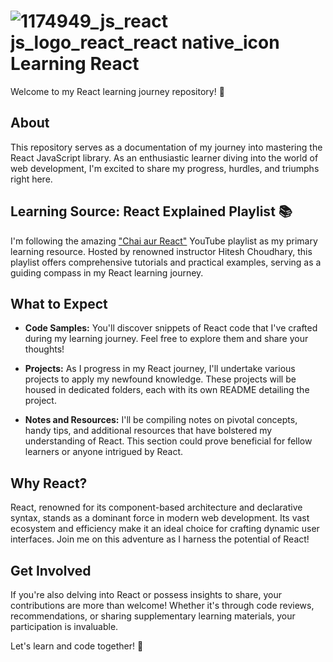 # ![1174949_js_react js_logo_react_react native_icon](https://github.com/shivlloyd/Learning_React/assets/41133545/a27d1494-0ff4-4103-b883-0a6665cb70b6) Learning React 


Welcome to my React learning journey repository! 👋

## About

This repository serves as a documentation of my journey into mastering the React JavaScript library. As an enthusiastic learner diving into the world of web development, I'm excited to share my progress, hurdles, and triumphs right here.

## Learning Source: React Explained Playlist 📚

I'm following the amazing ["Chai aur React"](https://www.youtube.com/playlist?list=PLu71SKxNbfoDqgPchmvIsL4hTnJIrtige) YouTube playlist as my primary learning resource. Hosted by renowned instructor Hitesh Choudhary, this playlist offers comprehensive tutorials and practical examples, serving as a guiding compass in my React learning journey.

## What to Expect

- **Code Samples:** You'll discover snippets of React code that I've crafted during my learning journey. Feel free to explore them and share your thoughts!

- **Projects:** As I progress in my React journey, I'll undertake various projects to apply my newfound knowledge. These projects will be housed in dedicated folders, each with its own README detailing the project.

- **Notes and Resources:** I'll be compiling notes on pivotal concepts, handy tips, and additional resources that have bolstered my understanding of React. This section could prove beneficial for fellow learners or anyone intrigued by React.

## Why React?

React, renowned for its component-based architecture and declarative syntax, stands as a dominant force in modern web development. Its vast ecosystem and efficiency make it an ideal choice for crafting dynamic user interfaces. Join me on this adventure as I harness the potential of React!

## Get Involved

If you're also delving into React or possess insights to share, your contributions are more than welcome! Whether it's through code reviews, recommendations, or sharing supplementary learning materials, your participation is invaluable.

Let's learn and code together! 🌟
